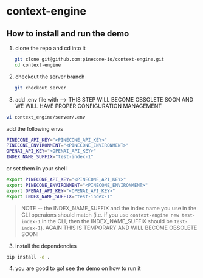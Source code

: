 # context-engine

## How to install and run the demo

1. clone the repo and cd into it
```bash
   git clone git@github.com:pinecone-io/context-engine.git
   cd context-engine
```
2. checkout the server branch
```bash
   git checkout server
```

3. add .env file with --> THIS STEP WILL BECOME OBSOLETE SOON AND WE WILL HAVE PROPER CONFIGURATION MANAGEMENT
```bash
vi context_engine/server/.env
```
add the following envs

```bash
PINECONE_API_KEY="<PINECONE_API_KEY>"
PINECONE_ENVIRONMENT="<PINECONE_ENVIRONMENT>"
OPENAI_API_KEY="<OPENAI_API_KEY>"
INDEX_NAME_SUFFIX="test-index-1"
```

or set them in your shell

```bash
export PINECONE_API_KEY="<PINECONE_API_KEY>"
export PINECONE_ENVIRONMENT="<PINECONE_ENVIRONMENT>"
export OPENAI_API_KEY="<OPENAI_API_KEY>"
export INDEX_NAME_SUFFIX="test-index-1"
```

> NOTE -- the INDEX_NAME_SUFFIX and the index name you use in the CLI operaions should match (i.e. if you use `context-engine new test-index-1` in the CLI, then the INDEX_NAME_SUFFIX should be `test-index-1`). AGAIN THIS IS TEMPORARY AND WILL BECOME OBSOLETE SOON!

3. install the dependencies
```bash
pip install -e .
```


4. you are good to go! see the demo on how to run it